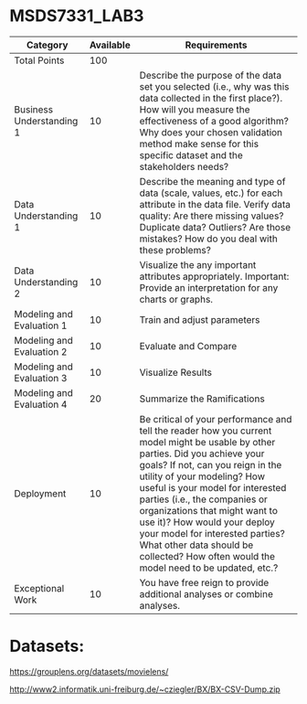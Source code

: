 # MSDS7331_LAB3

| Category | Available | Requirements |
  ---------- | ------ | ------------|
| Total  Points |  	100|
| Business Understanding 1|	10	| Describe the purpose of the data set you selected (i.e., why was this data collected in the first place?). How will you measure the effectiveness of a good algorithm? Why does your chosen validation method make sense for this specific dataset and the stakeholders needs?|
| Data Understanding 1| 10 |	Describe the meaning and type of data (scale, values, etc.) for each attribute in the data file. Verify data quality: Are there missing values? Duplicate data? Outliers? Are those mistakes? How do you deal with these problems?|
| Data Understanding 2 | 	10	| Visualize the any important attributes appropriately. Important: Provide an interpretation for any charts or graphs.|
| Modeling and Evaluation 1|	10	| Train and adjust parameters |
| Modeling and Evaluation 2 | 	10 |	Evaluate and Compare |
| Modeling and Evaluation 3 |	10 |	Visualize Results |
| Modeling and Evaluation 4 |	20 |	Summarize the Ramifications |
| Deployment |	10 |	Be critical of your performance and tell the reader how you current model might be usable by other parties. Did you achieve your goals? If not, can you reign in the utility of your modeling? How useful is your model for interested parties (i.e., the companies or organizations that might want to use it)? How would your deploy your model for interested parties? What other data should be collected? How often would the model need to be updated, etc.? |
| Exceptional Work	| 10	| You have free reign to provide additional analyses or combine analyses. |


# Datasets:

https://grouplens.org/datasets/movielens/


http://www2.informatik.uni-freiburg.de/~cziegler/BX/BX-CSV-Dump.zip
